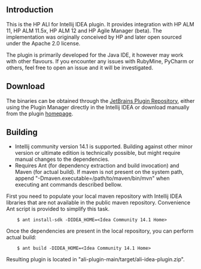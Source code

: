 Introduction
------------

This is the HP ALI for Intellij IDEA plugin. It provides integration with HP ALM 11, HP ALM 11.5x, HP ALM 12 and
HP Agile Manager (beta). The implementation was originally conceived by HP and later open sourced under the Apache 2.0
license.

The plugin is primarily developed for the Java IDE, it however may work with other flavours. If you encounter any issues
with RubyMine, PyCharm or others, feel free to open an issue and it will be investigated.

Download
--------

The binaries can be obtained through the [JetBrains Plugin Repository], either using the Plugin Manager directly in the
Intellij IDEA or download manually from the plugin [homepage].

[JetBrains Plugin Repository]: http://plugins.jetbrains.com/?idea
[homepage]: http://plugins.jetbrains.com/plugin?pr=idea&pluginId=6930

Building
--------

 * Intellij community version 14.1 is supported. Building against other minor version or ultimate edition
   is technically possible, but might require manual changes to the dependencies.
 * Requires Ant (for dependency extraction and build invocation) and Maven (for actual build). If maven is not present
   on the system path, append "-Dmaven.executable=/path/to/maven/bin/mvn" when executing ant commands described bellow.

First you need to populate your local maven repository with Intellij IDEA libraries that are not available in the public
maven repository. Convenience Ant script is provided to simplify this task.

```
    $ ant install-sdk -DIDEA_HOME=<Idea Community 14.1 Home>
```

Once the dependencies are present in the local repository, you can perform actual build:

```
    $ ant build -DIDEA_HOME=<Idea Community 14.1 Home>
```

Resulting plugin is located in "ali-plugin-main/target/ali-idea-plugin.zip".
